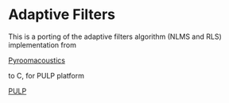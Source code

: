 # Adaptive Filters
This is a porting of the adaptive filters algorithm (NLMS and RLS) implementation from

[Pyroomacoustics](https://github.com/LCAV/pyroomacoustics/blob/master/examples/adaptive_filters.py)

to C, for PULP platform

[PULP](https://github.com/pulp-platform)

